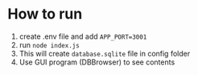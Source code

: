 # How to run

1. create .env file and add `APP_PORT=3001`
2. run `node index.js`
3. This will create `database.sqlite` file in config folder
4. Use GUI program (DBBrowser) to see contents
